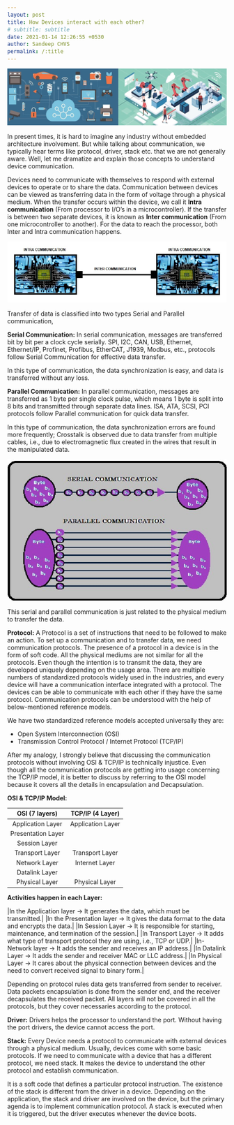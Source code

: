 ```yaml
---
layout: post
title: How Devices interact with each other?
# subtitle: subtitle
date: 2021-01-14 12:26:55 +0530
author: Sandeep CHVS
permalink: /:title
---
```


![Overview of Communications](images/1.jpg)

In present times, it is hard to imagine any industry without embedded architecture involvement. But while talking about communication, we typically hear terms like protocol, driver, stack etc. that we are not generally aware. Well, let me dramatize and explain those concepts to understand device communication.

Devices need to communicate with themselves to respond with external devices to operate or to share the data. Communication between devices can be viewed as transferring data in the form of voltage through a physical medium. When the transfer occurs within the device, we call it __Intra communication__ (From processor to I/O’s in a microcontroller). If the transfer is between two separate devices, it is known as __Inter communication__ (From one microcontroller to another). For the data to reach the processor, both Inter and Intra communication happens.

![Difference between intra and inter communication](images/2.jpg)

Transfer of data is classified into two types Serial and Parallel communication,

__Serial Communication:__ In serial communication, messages are transferred bit by bit per a clock cycle serially. SPI, I2C, CAN, USB, Ethernet, Ethernet/IP, Profinet, Profibus, EtherCAT, J1939, Modbus, etc., protocols follow Serial Communication for effective data transfer.

In this type of communication, the data synchronization is easy, and data is transferred without any loss.

__Parallel Communication:__ In parallel communication, messages are transferred as 1 byte per single clock pulse, which means 1 byte is split into 8 bits and transmitted through separate data lines. ISA, ATA, SCSI, PCI protocols follow Parallel communication for quick data transfer.

In this type of communication, the data synchronization errors are found more frequently; Crosstalk is observed due to data transfer from multiple cables, i.e., due to electromagnetic flux created in the wires that result in the manipulated data.

![serial & parallel communications](images/3.jpg)

This serial and parallel communication is just related to the physical medium to transfer the data.

__Protocol:__ A Protocol is a set of instructions that need to be followed to make an action. To set up a communication and to transfer data, we need communication protocols.
The presence of a protocol in a device is in the form of soft code. All the physical mediums are not similar for all the protocols. Even though the intention is to transmit the data, they are developed uniquely depending on the usage area.
There are multiple numbers of standardized protocols widely used in the industries, and every device will have a communication interface integrated with a protocol. The devices can be able to communicate with each other if they have the same protocol. Communication protocols can be understood with the help of below-mentioned reference models.

We have two standardized reference models accepted universally they are:

-  Open System Interconnection (OSI)
-  Transmission Control Protocol / Internet Protocol (TCP/IP)

After my analogy, I strongly believe that discussing the communication protocols without involving OSI & TCP/IP is technically injustice. Even though all the communication protocols are getting into usage concerning the TCP/IP model, it is better to discuss by referring to the OSI model because it covers all the details in encapsulation and Decapsulation.

__OSI & TCP/IP Model:__

|   OSI (7 layers)   | TCP/IP (4 Layer)  |
| :----------------: | :---------------: |
| Application Layer  | Application Layer |
| Presentation Layer |
|   Session Layer    |
|  Transport Layer   |  Transport Layer  |
|   Network Layer    |  Internet Layer   |
|   Datalink Layer   |
|   Physical Layer   |  Physical Layer   |

__Activities happen in each Layer:__

|In the Application layer -> It generates the data, which must be transmitted.|
|In the Presentation layer -> It gives the data format to the data and encrypts the data.|
|In Session Layer -> It is responsible for starting, maintenance, and termination of the session.|
|In Transport Layer -> It adds what type of transport protocol they are using, i.e., TCP or UDP.|
|In-Network layer -> It adds the sender and receives an IP address.|
|In Datalink Layer -> It adds the sender and receiver MAC or LLC address.|
|In Physical Layer -> It cares about the physical connection between devices and the need to convert received signal to binary form.|

Depending on protocol rules data gets transferred from sender to receiver. Data packets encapsulation is done from the sender end, and the receiver decapsulates the received packet. All layers will not be covered in all the protocols, but they cover necessaries according to the protocol.

__Driver:__ Drivers helps the processor to understand the port. Without having the port drivers, the device cannot access the port.  

__Stack:__ Every Device needs a protocol to communicate with external devices through a physical medium. Usually, devices come with some basic protocols. If we need to communicate with a device that has a different protocol, we need stack. It makes the device to understand the other protocol and establish communication.  

It is a soft code that defines a particular protocol instruction. The existence of the stack is different from the driver in a device. Depending on the application, the stack and driver are involved on the device, but the primary agenda is to implement communication protocol. A stack is executed when it is triggered, but the driver executes whenever the device boots. 

